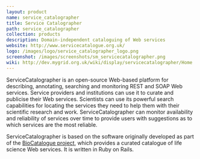 ```yaml
---
layout: product
name: service_catalographer
title: Service Catalographer
path: service_catalographer
collection: products
description: Domain-independent cataloguing of Web services
website: http://www.servicecatalogue.org.uk/
logo: /images/logo/service_catalographer_logo.png
screenshot: /images/screenshots/sm_servicecatalographer.png
wiki: http://dev.mygrid.org.uk/wiki/display/servicecatalographer/Home
---
```


ServiceCatalographer is an open-source Web-based platform for describing, annotating, searching and monitoring REST and SOAP Web services. Service providers and institutions can use it to curate and publicise their Web services. Scientists can use its powerful search capabilities for locating the services they need to help them with their scientific research and work. ServiceCatalographer can monitor availability and reliability of services over time to provide users with suggestions as to which services are the most reliable.

ServiceCatalographer is based on the software originally developed as part of the [BioCatalogue project](/projects/biocatalogue), which provides a curated catalogue of life science Web services. It is written in Ruby on Rails.

